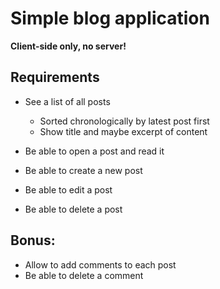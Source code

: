 # Simple blog application

**Client-side only, no server!**

## Requirements

- See a list of all posts

  - Sorted chronologically by latest post first
  - Show title and maybe excerpt of content

- Be able to open a post and read it
- Be able to create a new post
- Be able to edit a post
- Be able to delete a post

## Bonus:

- Allow to add comments to each post
- Be able to delete a comment
